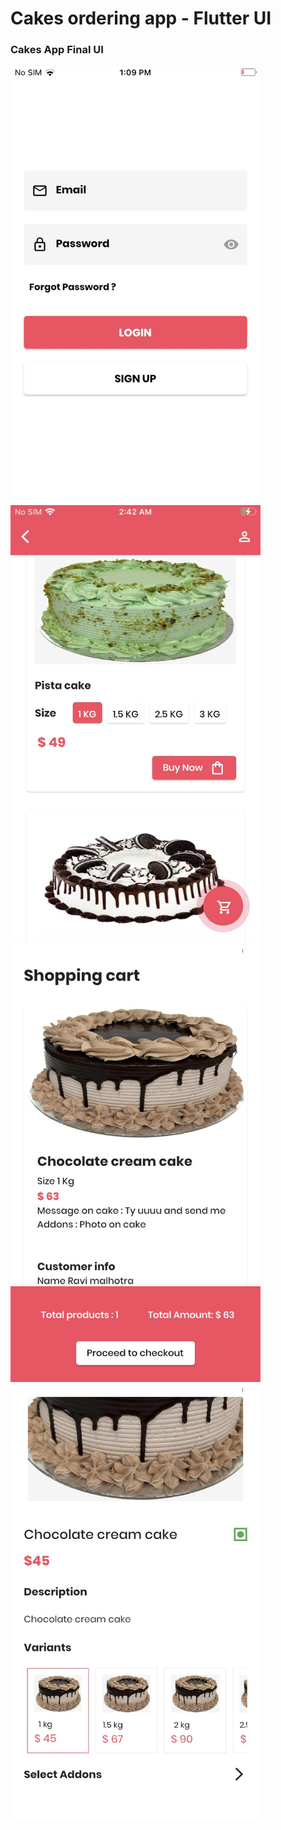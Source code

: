 # Cakes ordering app - Flutter UI

### Cakes App Final UI

<div style="display: inline-block;">
    <img width="400" height="700" alt="Login" src="https://raw.githubusercontent.com/kartikmalhotra/cakes_ordering_app/master/assets/github/IMG_2118.jpeg">
    <img width="400" height="700" alt="Home" src="https://raw.githubusercontent.com/kartikmalhotra/cakes_ordering_app/master/assets/github/IMG_2136.jpeg">
    <img width="400" height="700" alt="Cart" src="https://raw.githubusercontent.com/kartikmalhotra/cakes_ordering_app/master/assets/github/IMG_2129.jpeg">
    <img width="400" height="700" alt="Cart" src="https://raw.githubusercontent.com/kartikmalhotra/cakes_ordering_app/master/assets/github/IMG_2126.jpeg">
</div>
